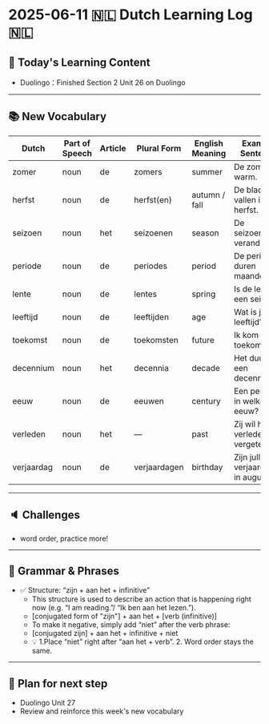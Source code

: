 # 2025-06-11 🇳🇱 Dutch Learning Log 🇳🇱 

## 📘 Today's Learning Content
- Duolingo：Finished Section 2 Unit 26 on Duolingo

---

## 📚 New Vocabulary
| Dutch      | Part of Speech | Article | Plural Form  | English Meaning | Example Sentence                      |
| ---------- | -------------- | ------- | ------------ | --------------- | ------------------------------------- |
| zomer      | noun           | de      | zomers       | summer          | De zomer is warm.                     |
| herfst     | noun           | de      | herfst(en)   | autumn / fall   | De bladeren vallen in de herfst.      |
| seizoen    | noun           | het     | seizoenen    | season          | De seizoenen veranderen.              |
| periode    | noun           | de      | periodes     | period          | De periodes duren maanden.            |
| lente      | noun           | de      | lentes       | spring          | Is de lente een seizoen?              |
| leeftijd   | noun           | de      | leeftijden   | age             | Wat is jouw leeftijd?                 |
| toekomst   | noun           | de      | toekomsten   | future          | Ik kom uit de toekomst.               |
| decennium  | noun           | het     | decennia     | decade          | Het duurt een decennium.              |
| eeuw       | noun           | de      | eeuwen       | century         | Een periode in welke eeuw?            |
| verleden   | noun           | het     | —            | past            | Zij wil het verleden vergeten.        |
| verjaardag | noun           | de      | verjaardagen | birthday        | Zijn jullie verjaardagen in augustus? |

---

## 🔈 Challenges
-  word order, practice more!
  
---

## 📎 Grammar & Phrases
- ✅ Structure: “zijn + aan het + infinitive”
  - This structure is used to describe an action that is happening right now (e.g. “I am reading.”/ “Ik ben aan het lezen.”).  
  - [conjugated form of "zijn"] + aan het + [verb (infinitive)]
  - To make it negative, simply add “niet” after the verb phrase:
  - [conjugated zijn] + aan het + infinitive + niet
  - 💡 1.Place “niet” right after “aan het + verb”. 2. Word order stays the same.
 ---

## 🎯 Plan for next step
- Duolingo Unit 27
- Review and reinforce this week's new vocabulary